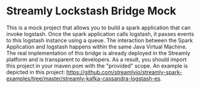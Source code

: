 # Streamly Lockstash Bridge Mock

This is a mock project that allows you to build a spark application  that can invoke logstash. Once the spark application calls logstash, it passes events to this logstash instance using a queue. The interaction between the Spark Application and logstash happens within the same Java Virtual Machine. The real implementation of this bridge is already deployed in the Streamly platform and is transparent to developers.  As a result, you should import this project in your maven pom with the "provided" scope. An example is depicted in this project: https://github.com/streamlyio/streamly-spark-examples/tree/master/streamly-kafka-cassandra-logstash-es.




